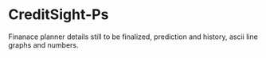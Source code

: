 # CreditSight-Ps
Finanace planner details still to be finalized, prediction and history, ascii line graphs and numbers.
